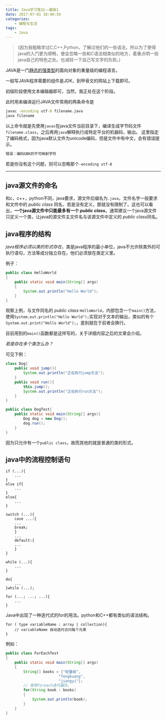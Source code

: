```yaml
---
title: Java学习笔记——基础1
date: 2017-07-01 18:40:59
categories: 
    - 编程与生活
tags: 
    - Java
---
```


> (因为我粗略学过C,C++,Python，了解过他们的一些语法，所以为了使得java的入门更为顺畅，便会忽略一些和C语法相类似的地方，着重点明一些java自己的特色之处。也减轻一下自己写文字的负担。)

JAVA是一门[静态的强类型](https://www.zhihu.com/question/19918532)的面向对象的重量级的编程语言。

一般写JAVA程序需要的组件是JDK，到甲骨文的网站上下载即可。

初级阶段使用文本编辑器即可，当然，我正处在这个阶段。

此时用来编译运行JAVA文件常用的两条命令是

```bat
javac -encoding utf-8 filename.java
java filename
```

以上命令就是先使用`javac`在java文件当前目录下，编译生成字节码文件`filename.class`，之后再用`java`解释执行成特定平台的机器码，输出。
这里指定了编码格式，因为java默认文件为unicode编码，但是文件中有中文，会有错误提示。

```bat
错误：编码GBK的不可映射字符
```

若是你没有这个问题，则可以忽略那个`-encoding utf-8`

---

## java源文件的命名

和c，c++，python不同，java要求，源文件后缀名为`.java`，文件名字一般要求和文件中的 *public class* 同名，若是没有定义，那就没有限制了。这也可以看出，**一个java源文件中只能最多有一个 *public class***。通常建议一个java源文件只定义一个类，让java的源文件主文件名与该源文件中定义的 *public class*同名。

## java程序的结构

*java程序必须以类的形式存在*，类是java程序的最小单位，java不允许除类外的可执行语句，方法等成分独立存在。他们必须放在类定义里。

例子：

```java
public class HelloWorld
{
    public static void main(String[] args)
    {
        System.out.println("Hello World");
    }
}
```

观察上例，与文件同名的 *public class* `HelloWorld`，内部包含一个`main()`方法，使用`System.out.println("Hello World");`实现对于文本的输出，类似的有个`System.out.print("Hello World");`，差别就在于前者会换行。

目前用到的`main()`函数都是这样写的，关于详细内容之后的文章会介绍。

*若是存在多个类怎么办？*

可见下例：

```java
class Dog{
    public void jump(){
        System.out.println("正在执行jump方法");
    }
    public void run(){
        this.jump();
        System.out.println("正在执行run方法");
    }
}

public class DogTest{
    public static void main(String[] args){
        Dog dog = new Dog();
        dog.run();
    }
}
```

因为只允许有一个`public class`，故而其他的就是普通的类的形式。

## java中的流程控制语句

    if (...){
        ...
    }
    else if{
        ...
    }
    else{
        ...
    }

    switch (...){
        case ...:{
        ...
        break;
        }
        ...
        default:{
        ...
        }
    }

    while (...){
        ...
    }

    do{
        ...
    }while (...);

    for (...; ...; ...){
        ...
    }

Java中出现了一种迭代式的for的用法。python和C++都有类似的语法结构。

    for ( type variableName : array | collection){
        // variableName 自动迭代访问每个元素
    }

例如：

```java
public class ForEachTest
{
    public static void main(String[] args)
    {
        String[] books = {"轻量级",
                        "fengkuang",
                        "jiangyi"};
        // 使用foreach迭代遍历。
        for(String book : books)
        {
            System.out.println(book);
        }
    }
}
```
